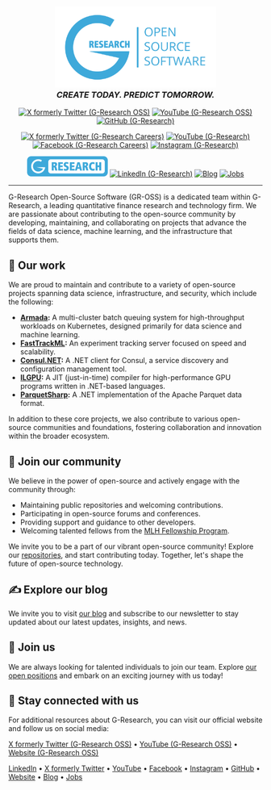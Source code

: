 <h3 align="center">
  <a href="https://opensource.gresearch.com"><img src="https://github.com/G-Research/brand/raw/main/logo/GR-OSS/logo.svg" height="160px" alt="G-Research"></a>
  <br>
  <i>CREATE TODAY. PREDICT TOMORROW.</i>
</h3>
<p align="center">
  <a href="https://twitter.com/oss_gr"><img src="https://img.shields.io/badge/Follow-@oss__gr-white.svg?style=flat&amp;logo=x&amp;logoColor=white&amp;labelColor=black" alt="X formerly Twitter (G-Research OSS)"></a>
  <a href="https://www.youtube.com/@oss-gr"><img src="https://img.shields.io/badge/Subscribe-@oss--gr-white.svg?style=flat&amp;logo=youtube&amp;logoColor=white&amp;labelColor=ff0000" alt="YouTube (G-Research OSS)"></a>
  <a href="https://github.com/G-Research"><img src="https://img.shields.io/badge/GitHub-@G--Research-white.svg?style=flat&amp;logo=github&amp;logoColor=white&amp;labelColor=181717" alt="GitHub (G-Research)"></a>
</p>
<p align="center">
  <a href="https://twitter.com/GResearchJobs"><img src="https://img.shields.io/badge/Follow-@GResearchJobs-white.svg?style=flat&amp;logo=x&amp;logoColor=white&amp;labelColor=black" alt="X formerly Twitter (G-Research Careers)"></a>
  <a href="https://www.youtube.com/@GResearchquantfinance"><img src="https://img.shields.io/badge/Subscribe-G--Research-white.svg?style=flat&amp;logo=youtube&amp;logoColor=white&amp;labelColor=ff0000" alt="YouTube (G-Research)"></a>
  <a href="https://www.facebook.com/gresearchcareers/"><img src="https://img.shields.io/badge/Facebook-G--Research%20Careers-white.svg?style=flat&amp;logo=facebook&amp;logoColor=white&amp;labelColor=0866ff" alt="Facebook (G-Research Careers)"></a>
  <a href="https://www.instagram.com/gresearchcareers/"><img src="https://img.shields.io/badge/Instagram-G--Research-white.svg?style=flat&amp;logo=instagram&amp;logoColor=white&amp;labelColor=e4405f" alt="Instagram (G-Research)"></a>
</p>
<p align="center">
  <a href="https://www.gresearch.com/"><img src="https://github.com/G-Research/brand/raw/main/badge/badge.svg" alt="Website"></a>
  <a href="https://www.linkedin.com/company/g-research/"><img src="https://img.shields.io/badge/LinkedIn-@G--Research-white.svg?style=flat&amp;logo=linkedin&amp;logoColor=white&amp;labelColor=0a66c2" alt="LinkedIn (G-Research)"></a>
  <a href="https://www.gresearch.com/news/"><img src="https://img.shields.io/badge/Blog-orange.svg?style=flat&amp;logo=rss&amp;logoColor=white" alt="Blog"></a>
  <a href="https://www.gresearch.com/vacancies/"><img src="https://img.shields.io/badge/Apply%20Now!-00aae1.svg?style=flat&amp;logo=rocket&amp;logoColor=white" alt="Jobs"></a>
</p>

---

G-Research Open-Source Software (GR-OSS) is a dedicated team within G-Research, a leading quantitative finance research
and technology firm. We are passionate about contributing to the open-source community by developing, maintaining, and
collaborating on projects that advance the fields of data science, machine learning, and the infrastructure that
supports them.

## 🌟 Our work

We are proud to maintain and contribute to a variety of open-source projects spanning data science, infrastructure, and
security, which include the following:

* **[Armada](https://github.com/armadaproject/armada):** A multi-cluster batch queuing system for high-throughput
  workloads on Kubernetes, designed primarily for data science and machine learning.
* **[FastTrackML](https://github.com/G-Research/fasttrackml):** An experiment tracking server focused on speed and
  scalability.
* **[Consul.NET](https://github.com/G-Research/consuldotnet):** A .NET client for Consul, a service discovery and
  configuration management tool.
* **[ILGPU](https://github.com/m4rs-mt/ILGPU):** A JIT (just-in-time) compiler for high-performance GPU programs written
  in .NET-based languages.
* **[ParquetSharp](https://github.com/G-Research/ParquetSharp):** A .NET implementation of the Apache Parquet data
  format.

In addition to these core projects, we also contribute to various open-source communities and foundations, fostering
collaboration and innovation within the broader ecosystem.

## 💙 Join our community

We believe in the power of open-source and actively engage with the community through:

* Maintaining public repositories and welcoming contributions.
* Participating in open-source forums and conferences.
* Providing support and guidance to other developers.
* Welcoming talented fellows from the [MLH Fellowship Program](https://fellowship.mlh.io/programs/open-source).

We invite you to be a part of our vibrant open-source community!
Explore our [repositories](https://github.com/G-Research), and start contributing today.
Together, let's shape the future of open-source technology.

## ✍️ Explore our blog

We invite you to visit [our blog](https://www.gresearch.com/news/category/open-source-software) and subscribe to our
newsletter to stay updated about our latest updates, insights, and news.

## 💼 Join us

We are always looking for talented individuals to join our team.
Explore [our open positions](https://www.gresearch.com/vacancies/) and embark on an exciting journey with us today!

## 👋 Stay connected with us

For additional resources about G-Research, you can visit our official website and follow us on social media:

[X formerly Twitter (G-Research OSS)](https://twitter.com/oss_gr) • [YouTube (G-Research OSS)](https://www.youtube.com/@oss-gr) • [Website (G-Research OSS)](https://opensource.gresearch.com)

[LinkedIn](https://www.linkedin.com/company/g-research/) • [X formerly Twitter](https://twitter.com/GResearchJobs) • [YouTube](https://www.youtube.com/@GResearchquantfinance) • [Facebook](https://www.facebook.com/gresearchcareers/) • [Instagram](https://www.instagram.com/gresearchcareers/) • [GitHub](https://github.com/G-Research) • [Website](https://www.gresearch.com/) • [Blog](https://www.gresearch.com/news/) • [Jobs](https://www.gresearch.com/vacancies/)
